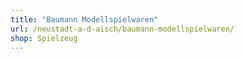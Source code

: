 ```yaml
---
title: "Baumann Modellspielwaren"
url: /neustadt-a-d-aisch/baumann-modellspielwaren/
shop: Spielzeug
---
```

